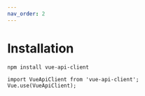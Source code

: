 ```yaml
---
nav_order: 2
---
```


# Installation

```
npm install vue-api-client
```

```vue
import VueApiClient from 'vue-api-client';
Vue.use(VueApiClient);
```